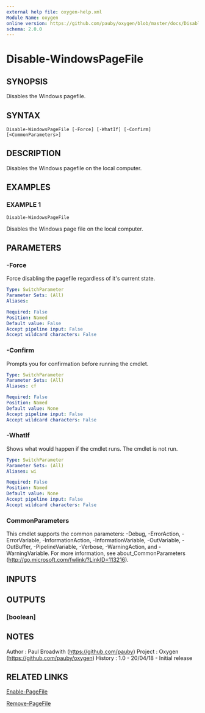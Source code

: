 ```yaml
---
external help file: oxygen-help.xml
Module Name: oxygen
online version: https://github.com/pauby/oxygen/blob/master/docs/Disable-WindowsPageFile.md
schema: 2.0.0
---
```


# Disable-WindowsPageFile

## SYNOPSIS
Disables the Windows pagefile.

## SYNTAX

```
Disable-WindowsPageFile [-Force] [-WhatIf] [-Confirm] [<CommonParameters>]
```

## DESCRIPTION
Disables the Windows pagefile on the local computer.

## EXAMPLES

### EXAMPLE 1
```
Disable-WindowsPageFile
```

Disables the Windows page file on the local computer.

## PARAMETERS

### -Force
Force disabling the pagefile regardless of it's current state.

```yaml
Type: SwitchParameter
Parameter Sets: (All)
Aliases:

Required: False
Position: Named
Default value: False
Accept pipeline input: False
Accept wildcard characters: False
```

### -Confirm
Prompts you for confirmation before running the cmdlet.

```yaml
Type: SwitchParameter
Parameter Sets: (All)
Aliases: cf

Required: False
Position: Named
Default value: None
Accept pipeline input: False
Accept wildcard characters: False
```

### -WhatIf
Shows what would happen if the cmdlet runs.
The cmdlet is not run.

```yaml
Type: SwitchParameter
Parameter Sets: (All)
Aliases: wi

Required: False
Position: Named
Default value: None
Accept pipeline input: False
Accept wildcard characters: False
```

### CommonParameters
This cmdlet supports the common parameters: -Debug, -ErrorAction, -ErrorVariable, -InformationAction, -InformationVariable, -OutVariable, -OutBuffer, -PipelineVariable, -Verbose, -WarningAction, and -WarningVariable.
For more information, see about_CommonParameters (http://go.microsoft.com/fwlink/?LinkID=113216).

## INPUTS

## OUTPUTS

### [boolean]

## NOTES
Author  : Paul Broadwith (https://github.com/pauby)
Project : Oxygen (https://github.com/pauby/oxygen)
History : 1.0 - 20/04/18 - Initial release

## RELATED LINKS

[Enable-PageFile]()

[Remove-PageFile]()

